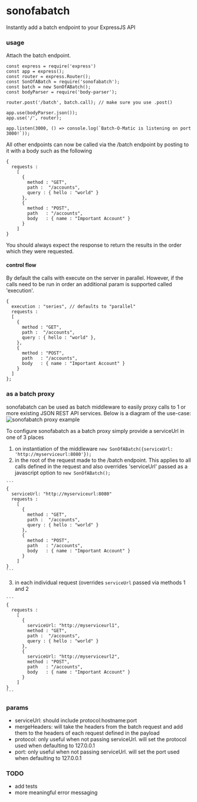 sonofabatch
===========
Instantly add a batch endpoint to your ExpressJS API

### usage

Attach the batch endpoint.
`````
const express = require('express')
const app = express();
const router = express.Router();
const SonOfABatch = require('sonofabatch');
const batch = new SonOfABatch();
const bodyParser = require('body-parser');

router.post('/batch', batch.call); // make sure you use .post()

app.use(bodyParser.json());
app.use('/', router);

app.listen(3000, () => console.log(`Batch-O-Matic is listening on port 3000!`));
``````

All other endpoints can now be called via the /batch endpoint by posting to it with a body such as the following
``````
{ 
  requests : 
    [
      {
        method : "GET",
        path :  "/accounts",
        query : { hello : "world" }
      },
      {
        method : "POST",
        path   : "/accounts",
        body   : { name : "Important Account" }
      }
    ]
}
``````
You should always expect the response to return the results in the order which they were requested.


#### control flow

By default the calls with execute on the server in parallel.  However, if the calls need to be run in order an additional param is supported called 'execution'.

``````
{ 
  execution : "series", // defaults to "parallel"
  requests : 
  [
    {
      method : "GET",
      path :  "/accounts",
      query : { hello : "world" },
    },
    {
      method : "POST",
      path   : "/accounts",
      body   : { name : "Important Account" }
    }
  ]
};
``````

### as a batch proxy

sonofabatch can be used as batch middleware to easily proxy calls to 1 or more existing JSON REST API services.  Below is a diagram of the use-case:  
![sonofabatch proxy example](https://github.com/stowns/sonofabatch/blob/master/docs/sonofabatch.jpg?raw=true)

To configure sonofabatch as a batch proxy simply provide a serviceUrl in one of 3 places
  1. on instantiation of the middleware `new SonOfABatch({serviceUrl: 'http://myserviceurl:8080'});`
  2. in the root of the request made to the /batch endpoint. This applies to all calls defined in the request and also overrides 'serviceUrl' passed as a javascript option to `new SonOfABatch();`   
  
    ```
    { 
      serviceUrl: "http://myserviceurl:8080"
      requests : 
        [
          {
            method : "GET",
            path :  "/accounts",
            query : { hello : "world" }
          },
          {
            method : "POST",
            path   : "/accounts",
            body   : { name : "Important Account" }
          }
        ]
    }
    ```
    
  3. in each individual request (overrides `serviceUrl` passed via methods 1 and 2  
  
    ```
    { 
      requests : 
        [
          {
            serviceUrl: "http://myserviceurl1",
            method : "GET",
            path :  "/accounts",
            query : { hello : "world" }
          },
          {
            serviceUrl: "http://myserviceurl2",
            method : "POST",
            path   : "/accounts",
            body   : { name : "Important Account" }
          }
        ]
    }
    ```


### params
- serviceUrl: should include protocol:hostname:port
- mergeHeaders: will take the headers from the batch request and add them to the headers of each request defined in the payload
- protocol: only useful when not passing serviceUrl. will set the protocol used when defaulting to 127.0.0.1
- port: only useful when not passing serviceUrl. will set the port used when defaulting to 127.0.0.1

### TODO
- add tests
- more meaningful error messaging
